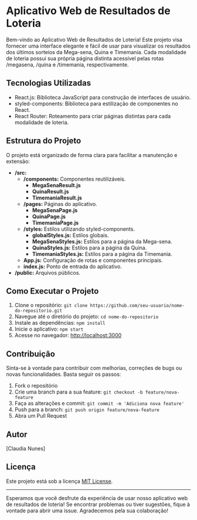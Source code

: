 # Aplicativo Web de Resultados de Loteria

Bem-vindo ao Aplicativo Web de Resultados de Loteria! Este projeto visa fornecer uma interface elegante e fácil de usar para visualizar os resultados dos últimos sorteios da Mega-sena, Quina e Timemania. Cada modalidade de loteria possui sua própria página distinta acessível pelas rotas /megasena, /quina e /timemania, respectivamente.

## Tecnologias Utilizadas

- React.js: Biblioteca JavaScript para construção de interfaces de usuário.
- styled-components: Biblioteca para estilização de componentes no React.
- React Router: Roteamento para criar páginas distintas para cada modalidade de loteria.

## Estrutura do Projeto

O projeto está organizado de forma clara para facilitar a manutenção e extensão:

- **/src:**
  - **/components:** Componentes reutilizáveis.
    - **MegaSenaResult.js**
    - **QuinaResult.js**
    - **TimemaniaResult.js**
  - **/pages:** Páginas do aplicativo.
    - **MegaSenaPage.js**
    - **QuinaPage.js**
    - **TimemaniaPage.js**
  - **/styles:** Estilos utilizando styled-components.
    - **globalStyles.js:** Estilos globais.
    - **MegaSenaStyles.js:** Estilos para a página da Mega-sena.
    - **QuinaStyles.js:** Estilos para a página da Quina.
    - **TimemaniaStyles.js:** Estilos para a página da Timemania.
  - **App.js:** Configuração de rotas e componentes principais.
  - **index.js:** Ponto de entrada do aplicativo.
- **/public:** Arquivos públicos.

## Como Executar o Projeto

1. Clone o repositório: `git clone https://github.com/seu-usuario/nome-do-repositorio.git`
2. Navegue até o diretório do projeto: `cd nome-do-repositorio`
3. Instale as dependências: `npm install`
4. Inicie o aplicativo: `npm start`
5. Acesse no navegador: [http://localhost:3000](http://localhost:3000)

## Contribuição

Sinta-se à vontade para contribuir com melhorias, correções de bugs ou novas funcionalidades. Basta seguir os passos:

1. Fork o repositório
2. Crie uma branch para a sua feature: `git checkout -b feature/nova-feature`
3. Faça as alterações e commit: `git commit -m 'Adiciona nova feature'`
4. Push para a branch: `git push origin feature/nova-feature`
5. Abra um Pull Request

## Autor

[Claudia Nunes]

## Licença

Este projeto está sob a licença [MIT License](LICENSE).

---

Esperamos que você desfrute da experiência de usar nosso aplicativo web de resultados de loteria! Se encontrar problemas ou tiver sugestões, fique à vontade para abrir uma issue. Agradecemos pela sua colaboração!
